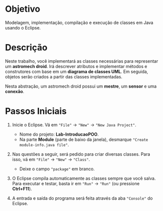 # Objetivo
Modelagem, implementação, compilação e execução de classes em Java usando o Eclipse.

# Descrição
Neste trabalho, você implementará as classes necessárias para representar um **astromech droid**. Irá descrever atributos e implementar métodos e construtores com base em um **diagrama de classes UML**. Em seguida, objetos serão criados a partir das classes implementadas.

Nesta abstração, um astromech droid possui um **mestre**, um **sensor** e uma **conexão**.

# Passos Iniciais

1. Inicie o Eclipse. Vá em `"File"` → `"New"` → `"New Java Project"`.
   - Nome do projeto: **Lab-IntroducaoPOO**.
   - Na parte **Module** (parte de baixo da janela), desmarque `"Create module-info.java file"`.

2. Nas questões a seguir, será pedido para criar diversas classes. Para isso, vá em `"File"` → `"New"` → `"Class"`.
   - Deixe o campo `"package"` em branco.

3. O Eclipse compila automaticamente as classes sempre que você salva. Para executar e testar, basta ir em `"Run"` → `"Run"` (ou pressione **Ctrl+F11**).

4. A entrada e saída do programa será feita através da aba `"Console"` do Eclipse.
